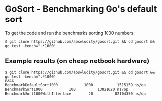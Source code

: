 GoSort - Benchmarking Go's default sort
=======================================

To get the code and run the benchmarks sorting 1000 numbers:

    $ git clone https://github.com/absoludity/gosort.git && cd gosort && go test -bench=".*1000"


Example results (on cheap netbook hardware)
-------------------------------------------
    $ git clone https://github.com/absoludity/gosort.git && cd gosort && go test -bench=".*1000"
    PASS
    BenchmarkDefaultSort1000            1000           1515159 ns/op
    BenchmarkSort1000            100          13021620 ns/op
    BenchmarkSort1000WithInterface        20          82104350 ns/op
